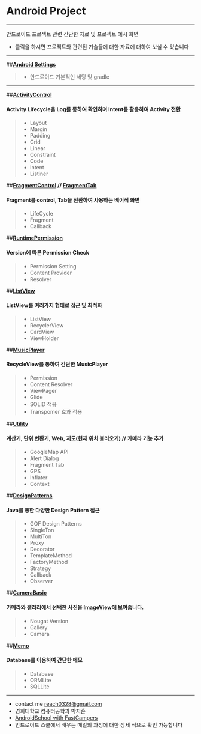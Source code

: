 # **Android Project**  
-------------------------------------------------------
안드로이드 프로젝트 관련 간단한 자료 및 프로젝트 예시 화면

- 클릭을 하시면 프로젝트와 관련된 기술들에 대한 자료에 대하여 보실 수 있습니다

------------------------------------
##**[Android Settings](https://github.com/reach0328/androidschool/blob/master/Week03/Day11/Android.md)**
> - 안드로이드 기본적인 세팅 및 gradle



 ----------------------------------
 
##**[ActivityControl](https://github.com/reach0328/ActivityControl)**
#### Activity Lifecycle을 Log를 통하여 확인하며 Intent를 활용하여 Activity 전환
> - Layout 
>  - Margin
>  - Padding
>  - Grid
>  - Linear
>  - Constraint
> - Code
>  - Intent
>  - Listiner


##**[FragmentControl](https://github.com/reach0328/FragmentControl) // [FragmentTab](https://github.com/reach0328/FragmentTab)**
#### Fragment를 control, Tab을 전환하여 사용하는 베이직 화면
> - LifeCycle
> - Fragment
> - Callback


##**[RuntimePermission](https://github.com/reach0328/RuntimePemission)**
#### Version에 따른 Permission Check
> - Permission Setting
> - Content Provider
> - Resolver


##**[ListView](https://github.com/reach0328/BasicList)**
#### ListView를 여러가지 형태로 접근 및 최적화
> - ListView
> - RecyclerView
> - CardView
> - ViewHolder


##**[MusicPlayer](https://github.com/reach0328/MusicPlayer)**
#### RecycleView를 통하여 간단한 MusicPlayer

> - Permission
> - Content Resolver
> - ViewPager
> - Glide
> - SOLID 적용
> - Transpomer 효과 적용



##**[Utility](https://github.com/reach0328/Utility)**
#### 계산기, 단위 변환기, Web, 지도(현재 위치 불러오기) // 카메라 기능 추가
> - GoogleMap API
> - Alert Dialog
> - Fragment Tab
> - GPS
> - Inflater
> - Context


##**[DesignPatterns](https://github.com/reach0328/DesignPatterns)**
#### Java를 통한 다양한 Design Pattern 접근
> - GOF Design Patterns
> - SingleTon
> - MultiTon
> - Proxy
> - Decorator
> - TemplateMethod
> - FactoryMethod
> - Strategy
> - Callback
> - Observer



##**[CameraBasic](https://github.com/reach0328/CameraBasic)**
#### 카메라와 갤러리에서 선택한 사진을 ImageView에 보여줍니다.
> - Nougat Version
> - Gallery
> - Camera

##**[Memo](https://github.com/reach0328/MemoBasic)**
#### Database를 이용하여 간단한 메모 
> - Database
> - ORMLite
> - SQLLite



------------------------------

- contact me reach0328@gmail.com
- 경희대학교 컴퓨터공학과 박지훈
- [AndroidSchool with FastCampers](https://github.com/reach0328/androidschool)
 - 안드로이드 스쿨에서 배우는 매일의 과정에 대한 상세 적으로 확인 가능합니다
